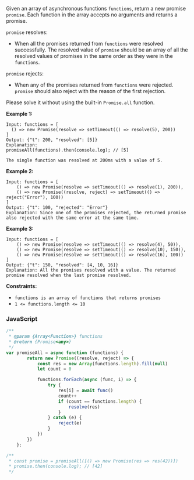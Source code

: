 Given an array of asynchronous functions `functions`, return a new promise  `promise`. Each function in the array
accepts no arguments and returns a promise.

`promise`  resolves:

- When all the promises returned from `functions` were resolved successfully. The resolved value of `promise`  should be
  an array of all the resolved values of promises in the same order as they were in the `functions`.

`promise`  rejects:

- When any of the promises returned from `functions` were rejected. `promise`  should also reject with the reason of the
  first rejection.

Please solve it without using the built-in `Promise.all` function.

**Example 1:**

```
Input: functions = [
  () => new Promise(resolve => setTimeout(() => resolve(5), 200))
]
Output: {"t": 200, "resolved": [5]}
Explanation: 
promiseAll(functions).then(console.log); // [5]

The single function was resolved at 200ms with a value of 5.
```

**Example 2:**

```
Input: functions = [
    () => new Promise(resolve => setTimeout(() => resolve(1), 200)), 
    () => new Promise((resolve, reject) => setTimeout(() => reject("Error"), 100))
]
Output: {"t": 100, "rejected": "Error"}
Explanation: Since one of the promises rejected, the returned promise also rejected with the same error at the same time.
```

**Example 3:**

```
Input: functions = [
    () => new Promise(resolve => setTimeout(() => resolve(4), 50)), 
    () => new Promise(resolve => setTimeout(() => resolve(10), 150)), 
    () => new Promise(resolve => setTimeout(() => resolve(16), 100))
]
Output: {"t": 150, "resolved": [4, 10, 16]}
Explanation: All the promises resolved with a value. The returned promise resolved when the last promise resolved.
```

**Constraints:**

- `functions is an array of functions that returns promises`
- `1 <= functions.length <= 10`

### JavaScript

```javascript
/**
 * @param {Array<Function>} functions
 * @return {Promise<any>}
 */
var promiseAll = async function (functions) {
        return new Promise((resolve, reject) => {
            const res = new Array(functions.length).fill(null)
            let count = 0

            functions.forEach(async (func, i) => {
                try {
                    res[i] = await func()
                    count++
                    if (count == functions.length) {
                        resolve(res)
                    }
                } catch (e) {
                    reject(e)
                }
            })
        })
    };

/**
 * const promise = promiseAll([() => new Promise(res => res(42))])
 * promise.then(console.log); // [42]
 */
```